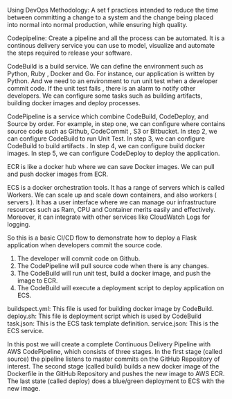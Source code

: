 Using DevOps Methodology:
A set f practices intended  to reduce the time between committing a change to a system and the change being placed into normal into normal production, while ensuring high quality. 

Codepipeline:
Create a pipeline and all the process can be automated. It is a continous delivery service you can use to model, visualize and automate the steps required to release your software. 


CodeBuild is a build service. We can define the environment such as Python, Ruby , Docker and Go. For instance, our application is written by Python. And we need to an environment to run unit test when a developer commit code. If the unit test fails , there is an alarm to notify other developers. We can configure some tasks such as building artifacts, building docker images and deploy processes.

CodePipeline is a service which combine CodeBuild, CodeDeploy, and Source by order. For example, in step one, we can configure where contains source code such as Github, CodeCommit , S3 or Bitbucket. In step 2, we can configure CodeBuild to run Unit Test. In step 3, we can configure CodeBuild to build artifacts . In step 4, we can configure build docker images. In step 5, we can configure CodeDeploy to deploy the application.

ECR is like a docker hub where we can save Docker images. We can pull and push docker images from ECR.

ECS is a docker orchestration tools. It has a range of servers which is called Workers. We can scale up and scale down containers, and also workers ( servers ). It has a user interface where we can manage our infrastructure resources such as Ram, CPU and Container merits easily and effectively. Moreover, it can integrate with other services like CloudWatch Logs for logging.


So this is a basic CI/CD flow to demonstrate how to deploy a Flask application when developers commit the source code.
1. The developer will commit code on Github.
2. The CodePipeline will pull source code when there is any changes.
3. The CodeBuild will run unit test, build a docker image, and push the image to ECR.
4. The CodeBuild will execute a deployment script to deploy application on ECS.



buildspect.yml: This file is used for building docker image by CodeBuild.
deploy.sh: This file is deployment script which is used by CodeBuild
task.json: This is the ECS task template definition.
service.json: This is the ECS service.

















In this post we will create a complete Continuous Delivery Pipeline with AWS CodePipeline, which consists of three stages. In the first stage (called source) the pipeline listens to master commits on the GitHub Repository of interest. The second stage (called build) builds a new docker image of the Dockerfile in the GitHub Repository and pushes the new image to AWS ECR. The last state (called deploy) does a blue/green deployment to ECS with the new image.
